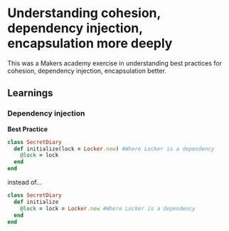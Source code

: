 # Understanding cohesion, dependency injection, encapsulation more deeply

This was a Makers academy exercise in understanding best practices for cohesion, dependency injection, encapsulation better. 

## Learnings

### Dependency injection

**Best Practice**

```ruby
class SecretDiary
  def initialize(lock = Locker.new) #Where Locker is a dependency
    @lock = lock
  end
end
```

instead of...

```ruby
class SecretDiary
  def initialize
    @lock = lock = Locker.new #Where Locker is a dependency
  end
end
```
